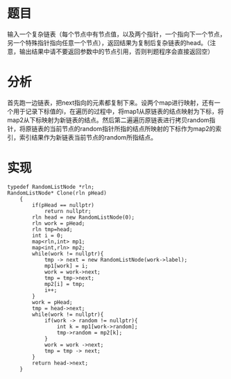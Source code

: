 # 题目
输入一个复杂链表（每个节点中有节点值，以及两个指针，一个指向下一个节点，另一个特殊指针指向任意一个节点），返回结果为复制后复杂链表的head。（注意，输出结果中请不要返回参数中的节点引用，否则判题程序会直接返回空）
# 分析
首先跑一边链表，把next指向的元素都复制下来。设两个map进行映射，还有一个用于记录下标值的i，在遍历的过程中，将map1从原链表的结点映射为下标，将map2从下标映射为新链表的结点。然后第二遍遍历原链表进行拷贝random指针，将原链表的当前节点的random指针所指的结点所映射的下标作为map2的索引，索引结果作为新链表当前节点的random所指结点。
# 实现
```
typedef RandomListNode *rln;
RandomListNode* Clone(rln pHead)
    {
        if(pHead == nullptr)
            return nullptr;
        rln head = new RandomListNode(0);
        rln work = pHead;
        rln tmp=head;
        int i = 0;
        map<rln,int> mp1;
        map<int,rln> mp2;
        while(work != nullptr){
            tmp -> next = new RandomListNode(work->label);
            mp1[work] = i;
            work = work->next;
            tmp = tmp->next;
            mp2[i] = tmp;
            i++;
        }
        work = pHead;
        tmp = head->next;
        while(work != nullptr){
            if(work -> random != nullptr){
                int k = mp1[work->random];
                tmp->random = mp2[k];
            }
            work = work ->next;
            tmp = tmp -> next;
        }
        return head->next;
    }
```